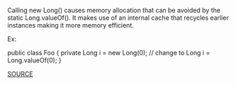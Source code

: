 Calling new Long() causes memory allocation that can be avoided by the static Long.valueOf(). It makes use of an internal cache that recycles earlier instances making it more memory efficient.

Ex:

public class Foo {
	private Long i = new Long(0); // change to Long i = Long.valueOf(0);
}


[SOURCE](https://pmd.github.io/pmd-5.3.3/pmd-java/rules/java/migrating.html#LongInstantiation)
